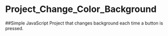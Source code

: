 # Project_Change_Color_Background

##Simple JavaScript Project that changes background each time a button is pressed.
